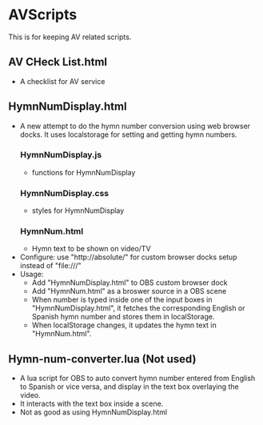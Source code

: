 # AVScripts

This is for keeping AV related scripts.

## AV CHeck List.html
- A checklist for AV service

## HymnNumDisplay.html
- A new attempt to do the hymn number conversion using web browser docks. It uses localstorage for setting and getting hymn numbers.
	### HymnNumDisplay.js
	- functions for HymnNumDisplay
	### HymnNumDisplay.css
	- styles for HymnNumDisplay
	### HymnNum.html
	- Hymn text to be shown on video/TV
- Configure: use "http://absolute/" for custom browser docks setup instead of "file:///"
- Usage: 
	- Add "HymnNumDisplay.html" to OBS custom browser dock
	- Add "HymnNum.html" as a broswer source in a OBS scene
	- When number is typed inside one of the input boxes in "HymnNumDisplay.html", it fetches the corresponding English or Spanish hymn number and stores them in localStorage.
	- When localStorage changes, it updates the hymn text in "HymnNum.html".

## Hymn-num-converter.lua (Not used)
- A lua script for OBS to auto convert hymn number entered from English to Spanish or vice versa, and display in the text box overlaying the video.
- It interacts with the text box inside a scene.
- Not as good as using HymnNumDisplay.html